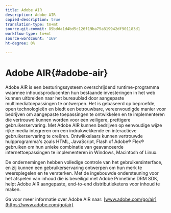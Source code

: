 ```yaml
---
title: Adobe AIR
description: Adobe AIR
copied-description: true
translation-type: tm+mt
source-git-commit: 89bdda1d4bd5c126f19ba75a819942df901183d1
workflow-type: tm+mt
source-wordcount: '169'
ht-degree: 0%

---
```



# Adobe AIR{#adobe-air}

Adobe AIR is een besturingssysteem overschrijdend runtime-programma waarmee inhoudsproducenten hun bestaande investeringen in het web kunnen uitbreiden naar het bureaublad door aangepaste multimediatoepassingen te ontwerpen. Het is gebaseerd op beproefde, open technologieën en biedt een betrouwbare, vereenvoudigde manier voor bedrijven om aangepaste toepassingen te ontwikkelen en te implementeren die vertrouwd kunnen worden voor een veiligere, prettigere gebruikerservaring. Met Adobe AIR kunnen bedrijven op eenvoudige wijze rijke media integreren om een indrukwekkende en interactieve gebruikerservaring te creëren. Ontwikkelaars kunnen vertrouwde hulpprogramma&#39;s zoals HTML, JavaScript, Flash of Adobe® Flex® gebruiken om hun unieke combinatie van geavanceerde internettoepassingen te implementeren in Windows, Macintosh of Linux.

De ondernemingen hebben volledige controle van het gebruikersinterface, en zij kunnen een gebruikerservaring ontwerpen om hun merk te weerspiegelen en te versterken. Met de ingebouwde ondersteuning voor het afspelen van inhoud die is beveiligd met Adobe Primetime DRM SDK, helpt Adobe AIR aangepaste, end-to-end distributieketens voor inhoud te maken.

Ga voor meer informatie over Adobe AIR naar: [www.adobe.com/go/air](https://www.adobe.com/go/air)
